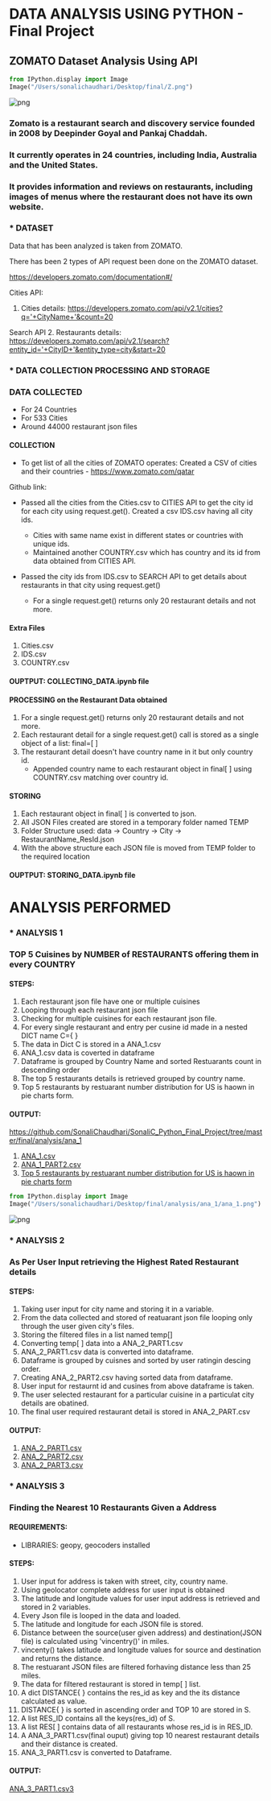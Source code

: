 
# DATA ANALYSIS USING PYTHON - Final Project

## ZOMATO Dataset Analysis Using API


```python
from IPython.display import Image
Image("/Users/sonalichaudhari/Desktop/final/Z.png")
```




![png](output_2_0.png)



### Zomato is a restaurant search and discovery service founded in 2008 by Deepinder Goyal and Pankaj Chaddah.
### It currently operates in 24 countries, including India, Australia and the United States.
### It provides information and reviews on restaurants, including images of menus where the restaurant does not have its own website.

### * DATASET

Data that has been analyzed is taken from ZOMATO.

There has been 2 types of API request been done on the ZOMATO dataset.

https://developers.zomato.com/documentation#/

Cities API:
1. Cities details: https://developers.zomato.com/api/v2.1/cities?q='+CityName+'&count=20

Search API
2. Restaurants details: https://developers.zomato.com/api/v2.1/search?entity_id='+CityID+'&entity_type=city&start=20


### * DATA COLLECTION PROCESSING AND STORAGE

### DATA COLLECTED

- For 24 Countries
- For 533 Cities
- Around 44000 restaurant json files

#### COLLECTION

-  To get list of all the cities of ZOMATO operates:
Created a CSV of cities and their countries - https://www.zomato.com/qatar

Github link:

-  Passed all the cities from the Cities.csv to CITIES API to get the city id for each city using request.get().
   Created a csv IDS.csv having all city ids.
   - Cities with same name exist in different states or countries with unique ids.
   - Maintained another COUNTRY.csv which has country and its id from data obtained from CITIES API.


-  Passed the city ids from IDS.csv to SEARCH API to get details about restaurants in that city using request.get()
   - For a single request.get() returns only 20 restaurant details and not more.

#### Extra Files

1. Cities.csv
2. IDS.csv
3. COUNTRY.csv

#### OUPTPUT:  COLLECTING_DATA.ipynb file

#### PROCESSING on the Restaurant Data obtained

1. For a single request.get() returns only 20 restaurant details and not more.
2. Each restaurant detail for a single request.get() call is stored as a single object of a list: final=[ ]
3. The restaurant detail doesn't have country name in it but only country id.
    - Appended country name to each restaurant object in final[ ] using COUNTRY.csv matching over country id.

#### STORING

1. Each restaurant object in final[ ] is converted to json.
2. All JSON Files created are stored in a temporary folder named TEMP
3. Folder Structure used:
data -> Country -> City -> RestaurantName_ResId.json
4. With the above structure each JSON file is moved from TEMP folder to the required location

#### OUPTPUT:  STORING_DATA.ipynb file

# ANALYSIS PERFORMED

### * ANALYSIS 1
### TOP 5 Cuisines by NUMBER of RESTAURANTS offering them in every COUNTRY 

#### STEPS:

1. Each restaurant json file have one or multiple cuisines
2. Looping through each restaurant json file
3. Checking for multiple cuisines for each restaurant json file.
4. For every single restaurant and entry per cusine id made in a nested DICT name C={ }
5. The data in Dict C is stored in a ANA_1.csv
6. ANA_1.csv data is coverted in dataframe
7. Dataframe is grouped by Country Name and sorted Restuarants count in descending order
8. The top 5 restaurants details is retrieved grouped by country name.
9. Top 5 restaurants by restuarant number distribution for US is haown in pie charts form.

#### OUTPUT:

https://github.com/SonaliChaudhari/SonaliC_Python_Final_Project/tree/master/final/analysis/ana_1

1. <a href="https://github.com/SonaliChaudhari/SonaliC_Python_Final_Project/blob/master/final/analysis/ana_1/ANA_1.csv">ANA_1.csv</a>
2. <a href="https://github.com/SonaliChaudhari/SonaliC_Python_Final_Project/blob/master/final/analysis/ana_1/ANA_1_PART2.csv">ANA_1_PART2.csv</a>
3. <a href="https://github.com/SonaliChaudhari/SonaliC_Python_Final_Project/blob/master/final/analysis/ana_1/ana_1.png">Top 5 restaurants by restuarant number distribution for US is haown in pie charts form</a>


```python
from IPython.display import Image
Image("/Users/sonalichaudhari/Desktop/final/analysis/ana_1/ana_1.png")
```




![png](output_24_0.png)



### * ANALYSIS 2
### As Per User Input retrieving the Highest Rated Restaurant details

#### STEPS:

1. Taking user input for city name and storing it in a variable.
2. From the data collected and stored of reatuarant json file looping only through the user given city's files.
3. Storing the filtered files in a list named temp[]
4. Converting temp[ ] data into a ANA_2_PART1.csv
5. ANA_2_PART1.csv data is converted into dataframe.
6. Dataframe is grouped by cuisnes and sorted by user ratingin descing order.
7. Creating ANA_2_PART2.csv having sorted data from dataframe.
8. User input for restaurnt id and cusines from above dataframe is taken.
9. The user selected restaurant for a particular cuisine in a particulat city details are obatined.
10. The final user required restaurant detail is stored in ANA_2_PART.csv

#### OUTPUT:

1. <a href="https://github.com/SonaliChaudhari/SonaliC_Python_Final_Project/blob/master/final/analysis/ana_2/ANA_2_PART1.csv">ANA_2_PART1.csv</a>
2. <a href="https://github.com/SonaliChaudhari/SonaliC_Python_Final_Project/blob/master/final/analysis/ana_2/ANA_2_PARTt2.csv">ANA_2_PART2.csv</a>
3. <a href="https://github.com/SonaliChaudhari/SonaliC_Python_Final_Project/blob/master/final/analysis/ana_2/ANA_2_PART3.csv">ANA_2_PART3.csv</a>

### * ANALYSIS 3
###  Finding the Nearest 10 Restaurants Given a Address

#### REQUIREMENTS:

- LIBRARIES: geopy, geocoders installed

#### STEPS:

1. User input for address is taken with street, city, country name.
2. Using geolocator complete address for user input is obtained
3. The latitude and longitude values for user input address is retrieved and stored in 2 variables.
4. Every Json file is looped in the data and loaded.
5. The latitude and longitude for each JSON file is stored.
6. Distance between the source(user given address) and destination(JSON file) is calculated using 'vincentry()' in miles.
7. vincenty() takes latitude and longitude values for source and destination and returns the distance.
8. The restuarant JSON files are filtered forhaving distance less than 25 miles.
9. The data for filtered restaurant is stored in temp[ ] list.
10. A dict DISTANCE{ } contains the res_id as key and the its distance calculated as value. 
11. DISTANCE{ } is sorted in ascending order and  TOP 10 are stored in S.
12. A list RES_ID contains all the keys(res_id) of S.
13. A list RES[ ] contains data of all restaurants whose res_id is in RES_ID.
14. A ANA_3_PART1.csv(final ouput) giving top 10 nearest restaurant details and their distance is created.
15. ANA_3_PART1.csv is converted to Dataframe.

#### OUTPUT:
<a href="https://github.com/SonaliChaudhari/SonaliC_Python_Final_Project/blob/master/final/analysis/ana_3/ANA_3_Part1.csv">ANA_3_PART1.csv3</a>
